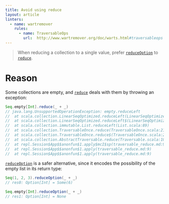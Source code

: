 ```yaml
---
title: Avoid using reduce
layout: article
linters:
  - name: wartremover
    rules:
      - name: TraversableOps
        url:  http://www.wartremover.org/doc/warts.html#traversableops
---
```


> When reducing a collection to a single value, prefer [`reduceOption`] to [`reduce`].

# Reason

Some collections are empty, and [`reduce`] deals with them by throwing an exception:

```scala
Seq.empty[Int].reduce(_ + _)
// java.lang.UnsupportedOperationException: empty.reduceLeft
// 	at scala.collection.LinearSeqOptimized.reduceLeft(LinearSeqOptimized.scala:139)
// 	at scala.collection.LinearSeqOptimized.reduceLeft$(LinearSeqOptimized.scala:138)
// 	at scala.collection.immutable.List.reduceLeft(List.scala:89)
// 	at scala.collection.TraversableOnce.reduce(TraversableOnce.scala:211)
// 	at scala.collection.TraversableOnce.reduce$(TraversableOnce.scala:211)
// 	at scala.collection.AbstractTraversable.reduce(Traversable.scala:108)
// 	at repl.Session$App$$anonfun$1.apply$mcI$sp(traversable_reduce.md:9)
// 	at repl.Session$App$$anonfun$1.apply(traversable_reduce.md:9)
// 	at repl.Session$App$$anonfun$1.apply(traversable_reduce.md:9)
```

[`reduceOption`] is a safer alternative, since it encodes the possibility of the empty list in its return type:

```scala
Seq(1, 2, 3).reduceOption(_ + _)
// res0: Option[Int] = Some(6)

Seq.empty[Int].reduceOption(_ + _)
// res1: Option[Int] = None
```

[`reduce`]:https://www.scala-lang.org/api/2.12.8/scala/collection/Seq.html#reduce[A1%3E:A](op:(A1,A1)=%3EA1):A1
[`reduceOption`]:https://www.scala-lang.org/api/2.12.8/scala/collection/Seq.html#reduceOption[A1%3E:A](op:(A1,A1)=%3EA1):Option[A1]

